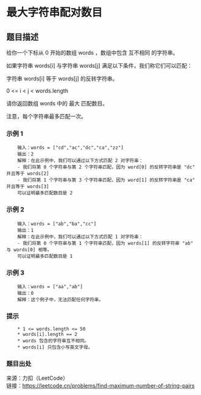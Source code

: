 # 最大字符串配对数目

## 题目描述

给你一个下标从 0 开始的数组 words ，数组中包含 互不相同 的字符串。

如果字符串 words[i] 与字符串 words[j] 满足以下条件，我们称它们可以匹配：

字符串 words[i] 等于 words[j] 的反转字符串。

0 <= i < j < words.length

请你返回数组 words 中的 最大 匹配数目。

注意，每个字符串最多匹配一次。

### 示例 1

```text
    输入：words = ["cd","ac","dc","ca","zz"]
    输出：2
    解释：在此示例中，我们可以通过以下方式匹配 2 对字符串：
    - 我们将第 0 个字符串与第 2 个字符串匹配，因为 word[0] 的反转字符串是 "dc" 并且等于 words[2]
    - 我们将第 1 个字符串与第 3 个字符串匹配，因为 word[1] 的反转字符串是 "ca" 并且等于 words[3]
    可以证明最多匹配数目是 2
```

### 示例 2

```text
    输入：words = ["ab","ba","cc"]
    输出：1
    解释：在此示例中，我们可以通过以下方式匹配 1 对字符串：
    - 我们将第 0 个字符串与第 1 个字符串匹配，因为 words[1] 的反转字符串 "ab" 与 words[0] 相等。
    可以证明最多匹配数目是 1
```

### 示例 3

```text
    输入：words = ["aa","ab"]
    输出：0
    解释：这个例子中，无法匹配任何字符串。
```

### 提示

```text
    * 1 <= words.length <= 50
    * words[i].length == 2
    * words 包含的字符串互不相同。
    * words[i] 只包含小写英文字母。
```

### 题目出处

来源：力扣（LeetCode）  
链接：<https://leetcode.cn/problems/find-maximum-number-of-string-pairs>
